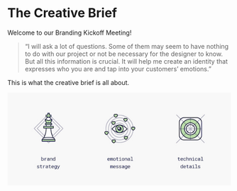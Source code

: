 # The Creative Brief
Welcome to our Branding Kickoff Meeting!

>“I will ask a lot of questions. Some of them may seem to have nothing to do with our project or not be necessary for the designer to know. But all this information is crucial. It will help me create an identity that expresses who you are and tap into your customers’ emotions.”

This is what the creative brief is all about.

![](/assets/how-to-get-a-logo-accepted-02.jpg)

